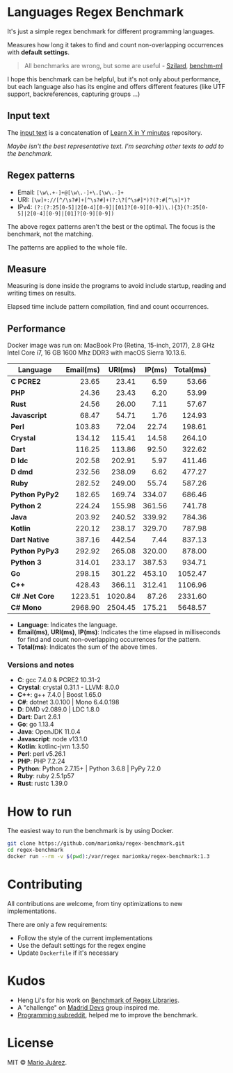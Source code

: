 # Languages Regex Benchmark

It's just a simple regex benchmark for different programming languages.

Measures how long it takes to find and count non-overlapping occurrences with **default settings**.

> All benchmarks are wrong, but some are useful - [Szilard](https://github.com/szilard), [benchm-ml](https://github.com/szilard/benchm-ml)

I hope this benchmark can be helpful, but it's not only about performance, but each language also has its engine and offers different features (like UTF support, backreferences, capturing groups ...)

## Input text

The [input text](input-text.txt) is a concatenation of [Learn X in Y minutes](https://github.com/adambard/learnxinyminutes-docs) repository.

*Maybe isn't the best representative text. I'm searching other texts to add to the benchmark.*

## Regex patterns

- Email: ``[\w\.+-]+@[\w\.-]+\.[\w\.-]+``
- URI: ``[\w]+://[^/\s?#]+[^\s?#]+(?:\?[^\s#]*)?(?:#[^\s]*)?``
- IPv4: ``(?:(?:25[0-5]|2[0-4][0-9]|[01]?[0-9][0-9])\.){3}(?:25[0-5]|2[0-4][0-9]|[01]?[0-9][0-9])``

The above regex patterns aren't the best or the optimal. The focus is the benchmark, not the matching.

The patterns are applied to the whole file.

## Measure

Measuring is done inside the programs to avoid include startup, reading and writing times on results.

Elapsed time include pattern compilation, find and count occurrences.

## Performance

Docker image was run on: MacBook Pro (Retina, 15-inch, 2017), 2.8 GHz Intel Core i7, 16 GB 1600 Mhz DDR3 with macOS Sierra 10.13.6.

Language | Email(ms) | URI(ms) | IP(ms) | Total(ms)
--- | ---: | ---: | ---: | ---:
**C PCRE2** | 23.65 | 23.41 | 6.59 | 53.66
**PHP** | 24.36 | 23.43 | 6.20 | 53.99
**Rust** | 24.56 | 26.00 | 7.11 | 57.67
**Javascript** | 68.47 | 54.71 | 1.76 | 124.93
**Perl** | 103.83 | 72.04 | 22.74 | 198.61
**Crystal** | 134.12 | 115.41 | 14.58 | 264.10
**Dart** | 116.25 | 113.86 | 92.50 | 322.62
**D ldc** | 202.58 | 202.91 | 5.97 | 411.46
**D dmd** | 232.56 | 238.09 | 6.62 | 477.27
**Ruby** | 282.52 | 249.00 | 55.74 | 587.26
**Python PyPy2** | 182.65 | 169.74 | 334.07 | 686.46
**Python 2** | 224.24 | 155.98 | 361.56 | 741.78
**Java** | 203.92 | 240.52 | 339.92 | 784.36
**Kotlin** | 220.12 | 238.17 | 329.70 | 787.98
**Dart Native** | 387.16 | 442.54 | 7.44 | 837.13
**Python PyPy3** | 292.92 | 265.08 | 320.00 | 878.00
**Python 3** | 314.01 | 233.17 | 387.53 | 934.71
**Go** | 298.15 | 301.22 | 453.10 | 1052.47
**C++** | 428.43 | 366.11 | 312.41 | 1106.96
**C# .Net Core** | 1223.51 | 1020.84 | 87.26 | 2331.60
**C# Mono** | 2968.90 | 2504.45 | 175.21 | 5648.57

- **Language**: Indicates the language.
- **Email(ms)**, **URI(ms)**, **IP(ms)**: Indicates the time elapsed in milliseconds for find and count non-overlapping occurrences for the pattern.
- **Total(ms)**: Indicates the sum of the above times.

### Versions and notes

- **C**: gcc 7.4.0 & PCRE2 10.31-2
- **Crystal**: crystal 0.31.1 - LLVM: 8.0.0
- **C++**: g++ 7.4.0 | Boost 1.65.0
- **C#**: dotnet 3.0.100 | Mono 6.4.0.198
- **D**: DMD v2.089.0 | LDC 1.8.0
- **Dart**: Dart 2.6.1
- **Go**: go 1.13.4
- **Java**: OpenJDK 11.0.4
- **Javascript**: node v13.1.0
- **Kotlin**: kotlinc-jvm 1.3.50
- **Perl**: perl v5.26.1
- **PHP**: PHP 7.2.24
- **Python**: Python 2.7.15+ | Python 3.6.8 | PyPy 7.2.0
- **Ruby**: ruby 2.5.1p57
- **Rust**: rustc 1.39.0

# How to run

The easiest way to run the benchmark is by using Docker.

```sh
git clone https://github.com/mariomka/regex-benchmark.git
cd regex-benchmark
docker run --rm -v $(pwd):/var/regex mariomka/regex-benchmark:1.3
```

# Contributing

All contributions are welcome, from tiny optimizations to new implementations.

There are only a few requirements:
- Follow the style of the current implementations
- Use the default settings for the regex engine
- Update `Dockerfile` if it's necessary

# Kudos

- Heng Li's for his work on [Benchmark of Regex Libraries](http://lh3lh3.users.sourceforge.net/reb.shtml).
- A "challenge" on [Madrid Devs](http://madriddevs.org/) group inspired me.
- [Programming subreddit](https://www.reddit.com/r/programming/), helped me to improve the benchmark.

# License

MIT © [Mario Juárez](https://github.com/mariomka).
